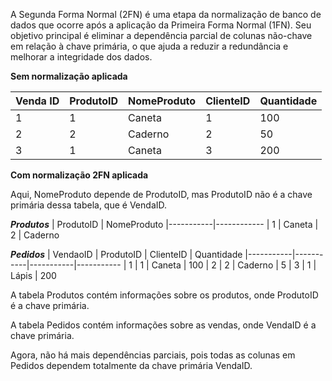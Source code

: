 A Segunda Forma Normal (2FN) é uma etapa da normalização de banco de dados que ocorre após a aplicação da Primeira Forma Normal (1FN). Seu objetivo principal é eliminar a dependência parcial de colunas não-chave em relação à chave primária, o que ajuda a reduzir a redundância e melhorar a integridade dos dados.


**Sem normalização aplicada**

| Venda ID  | ProdutoID | NomeProduto | ClienteID | Quantidade
|-----------|-----------|-------------|-----------|-----------
| 1         | 1         | Caneta      | 1         | 100
| 2         | 2         | Caderno     | 2         | 50
| 3         | 1         | Caneta      | 3         | 200

**Com normalização 2FN aplicada**

Aqui, NomeProduto depende de ProdutoID, mas ProdutoID não é a chave primária dessa tabela, que é VendaID.

 ***Produtos***
| ProdutoID | NomeProduto
|-----------|------------
| 1         | Caneta
| 2         | Caderno

***Pedidos***
| VendaoID  | ProdutoID | ClienteID | Quantidade
|-----------|-----------|-----------|-----------
| 1         | 1         | Caneta    | 100
| 2         | 2         | Caderno   | 5
| 3         | 1         | Lápis     | 200

A tabela Produtos contém informações sobre os produtos, onde ProdutoID é a chave primária.

A tabela Pedidos contém informações sobre as vendas, onde VendaID é a chave primária.

Agora, não há mais dependências parciais, pois todas as colunas em Pedidos dependem totalmente da chave primária VendaID.